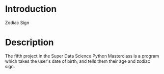 # Introduction 
Zodiac Sign

# Description
The fifth project in the Super Data Science Python Masterclass is a program which takes the user's date of birth, and tells them their age and zodiac sign.